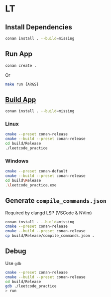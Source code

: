 # LT

## Install Dependencies

```bash
conan install . --build=missing
```

## Run App

```bash
conan create .
```

Or

```bash
make run {ARGS}
```

## [Build App](https://blog.conan.io/2019/06/26/An-introduction-to-the-Dear-ImGui-library.html)

```bash
conan install . --build=missing
```

### Linux

```bash
cmake --preset conan-release
cmake --build --preset conan-release
cd build/Release
./leetcode_practice

```

### Windows

```bash
cmake --preset conan-default
cmake --build --preset conan-release
cd build\Release
.\leetcode_practice.exe
```

## Generate `compile_commands.json`

Required by clangd LSP (VSCode & NVim)

```bash
conan install . --build=missing
cmake --preset conan-release
cmake --build --preset conan-release
cp build/Release/compile_commands.json .
```

## Debug

Use `gdb`

```bash
cmake --preset conan-release
cmake --build --preset conan-release
cd build/Release
gdb ./leetcode_practice
> run
```

